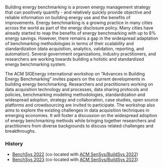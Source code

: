 Building energy benchmarking is a proven energy management strategy that can positively quantify - and relatively quickly provide objective and reliable information on building energy use and the benefits of improvements. Energy benchmarking is a growing practice in many cities across the world as part of the energy disclosure policy. Many cities have already started to reap the benefits of energy benchmarking with up to 8% energy savings. However, there remains a gap in the widespread adaptation of benchmarking methodologies in terms of their scalability and standardization (data acquisition, analytics, validation, reporting, and automation). Several government organizations, industry practitioners, and researchers are working towards building a holistic and standardized energy benchmarking system.

The ACM SIGEnergy international workshop on “Advances in Building Energy Benchmarking” invites papers on the current developments in building energy benchmarking. Researchers and practitioners working on data acquisition technology and processes, data sharing protocols and policies, benchmarking modeling methodologies, standardization and widespread adoption, strategy and collaboration, case studies, open source platforms and crowdsourcing are invited to participate. The workshop also aims to explore the existing challenges in data acquisition techniques in emerging economies. It will foster a discussion on the widespread adoption of energy benchmarking methods while bringing together researchers and practitioners from diverse backgrounds to discuss related challenges and breakthroughs. 


### History
 - [BenchSys 2022](https://benchsys.github.io/2022/) (co-located with [ACM SenSys/BuildSys 2022](https://buildsys.acm.org/2022/))
 - [BenchSys 2023](https://benchsys.github.io/2023/) (co-located with [ACM SenSys/BuildSys 2023](https://buildsys.acm.org/2023/))
